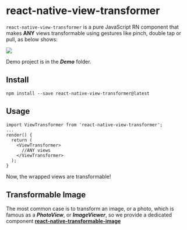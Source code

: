 # react-native-view-transformer

`react-native-view-transformer` is a pure JavaScript RN component that makes **ANY** views transformable using gestures like pinch, double tap or pull, as below shows:

![](Demo/demo.gif)

Demo project is in the ***Demo*** folder.

## Install

`npm install --save react-native-view-transformer@latest`

## Usage

```
import ViewTransformer from 'react-native-view-transformer';
...
render() {
  return (
  	<ViewTransformer>
	  //ANY views
	</ViewTransformer>
  );
}
```

Now, the wrapped views are transformable!



## Transformable Image

The most common case is to transform an image, or a photo, which is famous as a ***PhotoView***, or ***ImageViewer***, so we provide a dedicated component [**react-native-transformable-image**](https://github.com/ldn0x7dc/react-native-transformable-image)





